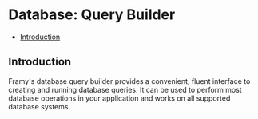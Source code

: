 # Database: Query Builder

- [Introduction](#introduction)

## Introduction

Framy's database query builder provides a convenient, fluent interface to creating and running database queries. It can be used to perform most database operations in your application and works on all supported database systems.
